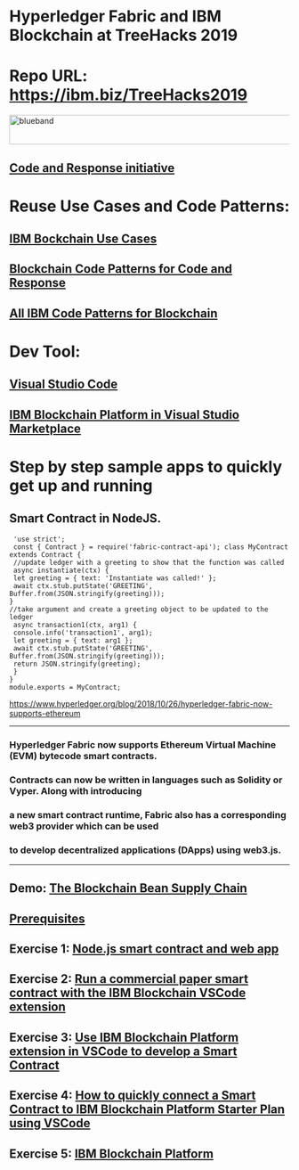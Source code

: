 # Hyperledger Fabric and IBM Blockchain at TreeHacks 2019

# Repo URL: https://ibm.biz/TreeHacks2019

<img src="https://farm5.staticflickr.com/4503/37148677233_71edc5a37b_o.png" width="1041" height="53" alt="blueband">

## <a href="https://developer.ibm.com/code-and-response/">Code and Response initiative</a>

# Reuse Use Cases and Code Patterns:

## [IBM Bockchain Use Cases](https://www.ibm.com/blockchain/use-cases/)

## <a href="https://developer.ibm.com/code-and-response/technologies/blockchain">Blockchain Code Patterns for Code and Response</a>

## [All IBM Code Patterns for Blockchain](https://developer.ibm.com/patterns/category/blockchain)

# Dev Tool:

## [Visual Studio Code](https://code.visualstudio.com)
## [IBM Blockchain Platform in Visual Studio Marketplace](https://marketplace.visualstudio.com/items?itemName=IBMBlockchain.ibm-blockchain-platform)

# Step by step sample apps to quickly get up and running 

## Smart Contract in NodeJS.

~~~~
 'use strict';
 const { Contract } = require('fabric-contract-api'); class MyContract extends Contract {
 //update ledger with a greeting to show that the function was called
 async instantiate(ctx) {
 let greeting = { text: 'Instantiate was called!' };
 await ctx.stub.putState('GREETING', Buffer.from(JSON.stringify(greeting)));
}
//take argument and create a greeting object to be updated to the ledger
 async transaction1(ctx, arg1) {
 console.info('transaction1', arg1);
 let greeting = { text: arg1 };
 await ctx.stub.putState('GREETING', Buffer.from(JSON.stringify(greeting)));
 return JSON.stringify(greeting);
 }
}   
module.exports = MyContract;
~~~~
https://www.hyperledger.org/blog/2018/10/26/hyperledger-fabric-now-supports-ethereum

<hr size="6">

### Hyperledger Fabric now supports Ethereum Virtual Machine (EVM) bytecode smart contracts. 
### Contracts can now be written in languages such as Solidity or Vyper. Along with introducing 
### a new smart contract runtime, Fabric also has a corresponding web3 provider which can be used 
### to develop decentralized applications (DApps) using web3.js.

<hr size="6">

## Demo: [The Blockchain Bean Supply Chain](https://www.ibm.com/thought-leadership/blockchainbean/)
## [Prerequisites](https://hyperledger-fabric.readthedocs.io/en/release-1.4/prereqs.html#prerequisites)
## Exercise 1: [Node.js smart contract and web app](https://developer.ibm.com/patterns/global-financing-use-case-for-blockchain/)
## Exercise 2: [Run a commercial paper smart contract with the IBM Blockchain VSCode extension](https://developer.ibm.com/tutorials/run-commercial-paper-smart-contract-with-ibm-blockchain-vscode-extension/)
## Exercise 3: [Use IBM Blockchain Platform extension in VSCode to develop a Smart Contract](https://github.com/horeaporutiu/VSCodeTutorialBlockchain#use-ibm-blockchain-platform-extension-in-vscode-to-develop-a-smart-contract)  

## Exercise 4: [How to quickly connect a Smart Contract to IBM Blockchain Platform Starter Plan using VSCode](https://github.com/horeaporutiu/VSCodeRemoteNetwork#vscoderemotenetwork) 
## Exercise 5: [IBM Blockchain Platform](https://www.ibm.com/blockchain/platform)
